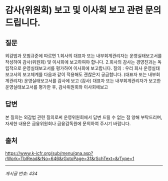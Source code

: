 # 감사(위원회) 보고 및 이사회 보고 관련 문의드립니다.

## 질문
외감법과 모범규준에 따르면
1.회사의 대표자 또는 내부회계관리자는 운영실태보고서를 작성하여 감사(위원회) 및 이사회에 보고하여야 합니다.
2.회사의 감사는 경영진과는 독립적으로 운영실태보고서를 평가하여 이사회에 보고합니다.
질의 : 우리 회사 운영실태보고서의 보고체계를 다음과 같이 적용해도 괜찮은지 궁금합니다.
(대표자 또는 내부회계관리자) 운영실태보고서를 감사에 보고
(감사) 대표자 또는 내부회계관리자가 보고한 운영실태보고서를 평가한 후, 감사위원회와 이사회에보고

## 답변
본 질의는 외감법 관련 질의로써 운영위원회에서 답변 드릴 수 없는 점 양해 부탁드리며, 자세한 내용은 금융위원회나 금융감독원에 문의하여 주시기 바랍니다.

## 출처
https://www.k-icfr.org/sub/menu/qna.asp?rWork=TblRead&rNo=646&rGotoPage=31&rSchText=&rType=1

---
*게시글 번호: 434*
